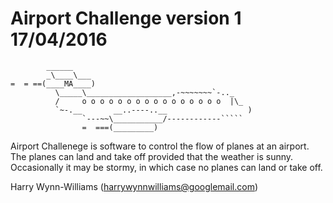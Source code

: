 Airport Challenge version 1 17/04/2016
=================

```
        ______
        _\____\___
=  = ==(____MA____)
          \_____\___________________,-~~~~~~~`-.._
          /     o o o o o o o o o o o o o o o o  |\_
          `~-.__       __..----..__                  )
                `---~~\___________/------------`````
                =  ===(_________)

```

Airport Challenege is software to control the flow of planes at an airport. The planes can land and take off provided that the weather
is sunny. Occasionally it may be stormy, in which case no planes can land or take off.

Harry Wynn-Williams (harrywynnwilliams@googlemail.com)